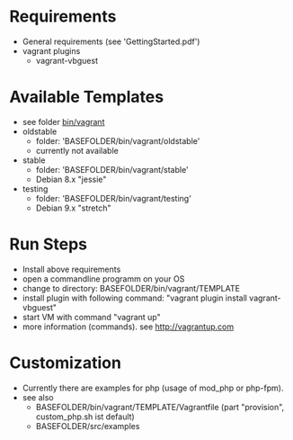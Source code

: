 # Requirements

* General requirements (see 'GettingStarted.pdf')
* vagrant plugins
    * vagrant-vbguest

# Available Templates

* see folder [bin/vagrant](BASEFOLDER/bin/vagrant)
* oldstable
    * folder: 'BASEFOLDER/bin/vagrant/oldstable'
    * currently not available
* stable
    * folder: 'BASEFOLDER/bin/vagrant/stable'
    * Debian 8.x "jessie"
* testing
    * folder: 'BASEFOLDER/bin/vagrant/testing'
    * Debian 9.x "stretch"

# Run Steps

* Install above requirements
* open a commandline programm on your OS
* change to directory: BASEFOLDER/bin/vagrant/TEMPLATE
* install plugin with following command: "vagrant plugin install vagrant-vbguest"
* start VM with command "vagrant up"
* more information (commands). see http://vagrantup.com

# Customization

* Currently there are examples for php (usage of mod_php or php-fpm).
* see also
    * BASEFOLDER/bin/vagrant/TEMPLATE/Vagrantfile (part "provision", custom_php.sh ist default)
    * BASEFOLDER/src/examples
